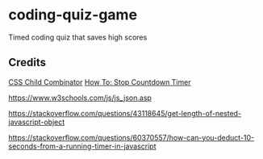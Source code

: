 # coding-quiz-game
Timed coding quiz that saves high scores








<!-- ///////////////////////////////
GIVEN I am taking a code quiz
WHEN I click the start button
THEN a timer starts and I am presented with a question
WHEN I answer a question
THEN I am presented with another question
WHEN I answer a question incorrectly
THEN time is subtracted from the clock
WHEN all questions are answered or the timer reaches 0
THEN the game is over
WHEN the game is over
THEN I can save my initials and score -->


## Credits

[CSS Child Combinator](https://developer.mozilla.org/en-US/docs/Web/CSS/Child_combinator)
[How To: Stop Countdown Timer](https://www.javatpoint.com/javascript-timer#:~:text=JavaScript%20offers%20two%20functions%20clearTimeout,stop%20the%20code%20execution%20beforehand.)

https://www.w3schools.com/js/js_json.asp

https://stackoverflow.com/questions/43118645/get-length-of-nested-javascript-object

https://stackoverflow.com/questions/60370557/how-can-you-deduct-10-seconds-from-a-running-timer-in-javascript